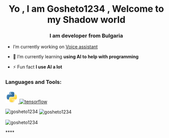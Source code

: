 <h1 align="center">Yo , I am Gosheto1234 , Welcome to my Shadow world</h1>
<h3 align="center">I am developer from Bulgaria</h3>

- I’m currently working on [Voice assistant](https://github.com/Gosheto1234/Voice-Assistant)

- 🌱 I’m currently learning **using AI to help with programming**

- ⚡ Fun fact **I use AI a lot**



<h3 align="left">Languages and Tools:</h3>
<p align="left"> <a href="https://www.python.org" target="_blank" rel="noreferrer"> <img src="https://raw.githubusercontent.com/devicons/devicon/master/icons/python/python-original.svg" alt="python" width="40" height="40"/> </a> <a href="https://www.tensorflow.org" target="_blank" rel="noreferrer"> <img src="https://www.vectorlogo.zone/logos/tensorflow/tensorflow-icon.svg" alt="tensorflow" width="40" height="40"/> </a> </p>

<p><img align="left" src="https://github-readme-stats.vercel.app/api/top-langs?username=gosheto1234&show_icons=true&theme=dark&hide_border=true&locale=en&layout=compact" alt="gosheto1234" /></p>

<p>&nbsp;<img align="center" src="https://github-readme-stats.vercel.app/api?username=gosheto1234&show_icons=true&theme=dark&cache_seconds=500&locale=en" alt="gosheto1234" /></p>

<p><img align="center" src="https://github-readme-streak-stats.herokuapp.com/?user=gosheto1234&theme=dark" alt="gosheto1234" /></p>
****
